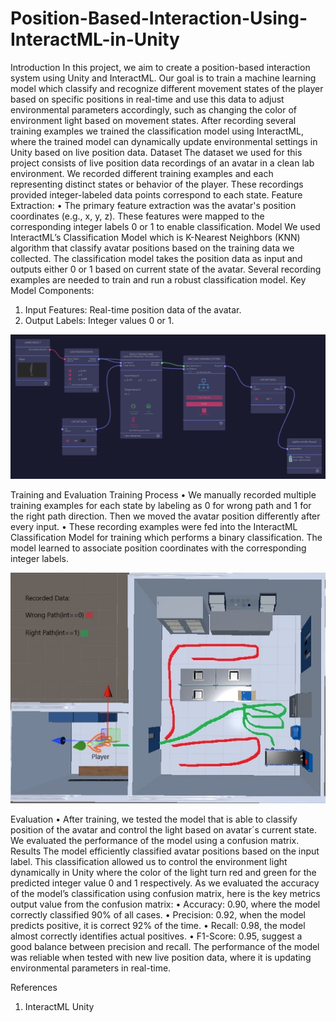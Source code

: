 # Position-Based-Interaction-Using-InteractML-in-Unity
Introduction
In this project, we aim to create a position-based interaction system using Unity and
InteractML. Our goal is to train a machine learning model which classify and recognize
different movement states of the player based on specific positions in real-time and use
this data to adjust environmental parameters accordingly, such as changing the color of
environment light based on movement states. After recording several training examples
we trained the classification model using InteractML, where the trained model can
dynamically update environmental settings in Unity based on live position data.
Dataset
The dataset we used for this project consists of live position data recordings of an
avatar in a clean lab environment. We recorded different training examples and each
representing distinct states or behavior of the player. These recordings provided
integer-labeled data points correspond to each state.
Feature Extraction:
• The primary feature extraction was the avatar's position coordinates (e.g., x, y, z).
These features were mapped to the corresponding integer labels 0 or 1 to enable
classification.
Model
We used InteractML’s Classification Model which is K-Nearest Neighbors (KNN)
algorithm that classify avatar positions based on the training data we collected. The
classification model takes the position data as input and outputs either 0 or 1 based on
current state of the avatar. Several recording examples are needed to train and run a
robust classification model.
Key Model Components:
1. Input Features: Real-time position data of the avatar.
2. Output Labels: Integer values 0 or 1.

![image alt](https://github.com/injamul-abeg/Position-Based-Interaction-Using-InteractML-in-Unity/blob/main/Model.png)

Training and Evaluation
Training Process
• We manually recorded multiple training examples for each state by labeling as 0
for wrong path and 1 for the right path direction. Then we moved the avatar
position differently after every input.
• These recording examples were fed into the InteractML Classification Model for
training which performs a binary classification. The model learned to associate
position coordinates with the corresponding integer labels.

![image alt](https://github.com/injamul-abeg/Position-Based-Interaction-Using-InteractML-in-Unity/blob/main/Data%20Recording.jpg)

Evaluation
• After training, we tested the model that is able to classify position of the avatar
and control the light based on avatar´s current state. We evaluated the
performance of the model using a confusion matrix.
Results
The model efficiently classified avatar positions based on the input label. This
classification allowed us to control the environment light dynamically in Unity where the
color of the light turn red and green for the predicted integer value 0 and 1 respectively.
As we evaluated the accuracy of the model’s classification using confusion matrix, here
is the key metrics output value from the confusion matrix:
• Accuracy: 0.90, where the model correctly classified 90% of all cases.
• Precision: 0.92, when the model predicts positive, it is correct 92% of the time.
• Recall: 0.98, the model almost correctly identifies actual positives.
• F1-Score: 0.95, suggest a good balance between precision and recall.
The performance of the model was reliable when tested with new live position data,
where it is updating environmental parameters in real-time.

References

1. InteractML Unity
 
